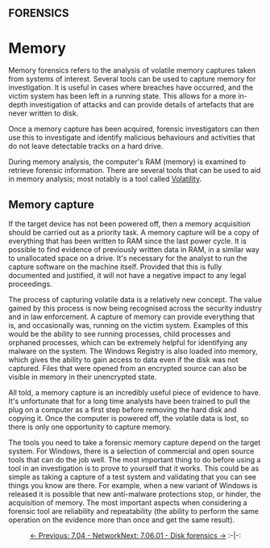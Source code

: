 ## FORENSICS

# Memory

Memory
forensics refers to the analysis of volatile memory captures taken from
systems of interest. Several tools can be used to capture memory for
investigation. It is useful in cases where breaches have occurred, and
the victim system has been left in a running state. This allows for a
more in-depth investigation of attacks and can provide details of
artefacts that are never written to disk.

Once a memory capture has been acquired, forensic investigators can
then use this to investigate and identify malicious behaviours and
activities that do not leave detectable tracks on a hard drive.

During memory analysis, the computer's RAM (memory) is examined to
retrieve forensic information. There are several tools that can be used
to aid in memory analysis; most notably is a tool called [Volatility](https://www.volatilityfoundation.org/).

## Memory capture

If the target device has not been powered off, then a memory
acquisition should be carried out as a priority task. A memory capture
will be a copy of everything that has been written to RAM since the last
 power cycle. It is possible to find evidence of previously written data
 in RAM, in a similar way to unallocated space on a drive. It's
necessary for the analyst to run the capture software on the machine
itself. Provided that this is fully documented and justified, it will
not have a negative impact to any legal proceedings.

The process of capturing volatile data is a relatively new concept.
The value gained by this process is now being recognised across the
security industry and in law enforcement. A capture of memory can
provide everything that is, and occasionally was, running on the victim
system. Examples of this would be the ability to see running processes,
child processes and orphaned processes, which can be extremely helpful
for identifying any malware on the system. The Windows Registry is also
loaded into memory, which gives the ability to gain access to data even
if the disk was not captured. Files that were opened from an encrypted
source can also be visible in memory in their unencrypted state.

All told, a memory capture is an incredibly useful piece of evidence
to have. It's unfortunate that for a long time analysts have been
trained to pull the plug on a computer as a first step before removing
the hard disk and copying it. Once the computer is powered off, the
volatile data is lost, so there is only one opportunity to capture
memory.

The tools you need to take a forensic memory capture depend on the
target system. For Windows, there is a selection of commercial and open
source tools that can do the job well. The most important thing to do
before using a tool in an investigation is to prove to yourself that it
works. This could be as simple as taking a capture of a test system and
validating that you can see things you know are there. For example, when
 a new variant of Windows is released it is possible that new
anti-malware protections stop, or hinder, the acquisition of memory. The
 most important aspects when considering a forensic tool are reliability
 and repeatability (the ability to perform the same operation on the
evidence more than once and get the same result).

<div align="center">

[← Previous: 7.04 - Network](Network7.4.md)[Next: 7.06.01 - Disk forensics →](DiskForensics7.6.1.md)
:-|-:
